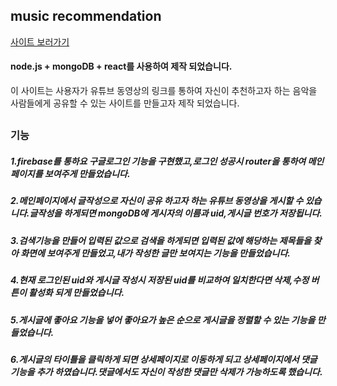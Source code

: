 ## music recommendation

[사이트 보러가기](https://music-352019.du.r.appspot.com/)

#### node.js + mongoDB + react를 사용하여 제작 되었습니다.

이 사이트는 사용자가 유튜브 동영상의 링크를 통하여 자신이 추천하고자 하는 음악을 사람들에게 공유할 수 있는 사이트를 만들고자 제작 되었습니다.
##

### 기능
##### 1.firebase를 통하요 구글로그인 기능을 구현했고,로그인 성공시 router을 통하여 메인페이지를 보여주게 만들었습니다.
##### 2.메인페이지에서 글작성으로 자신이 공유 하고자 하는 유튜브 동영상을 게시할 수 있습니다.글작성을 하게되면 mongoDB에 게시자의 이름과 uid,게시글 번호가 저장됩니다.
##### 3.검색기능을 만들어 입력된 값으로 검색을 하게되면 입력된 값에 해당하는 제목들을 찾아 화면에 보여주게 만들었고,내가 작성한 글만 보여지는 기능을 만들었습니다.
##### 4.현재 로그인된 uid와 게시글 작성시 저장된 uid를 비교하여 일치한다면 삭제,수정 버튼이 활성화 되게 만들었습니다.
##### 5.게시글에 좋아요 기능을 넣어 좋아요가 높은 순으로 게시글을 정렬할 수 있는 기능을 만들었습니다.
##### 6.게시글의 타이틀을 클릭하게 되면 상세페이지로 이동하게 되고 상세페이지에서 댓글 기능을 추가 하였습니다.댓글에서도 자신이 작성한 댓글만 삭제가 가능하도록 했습니다.




